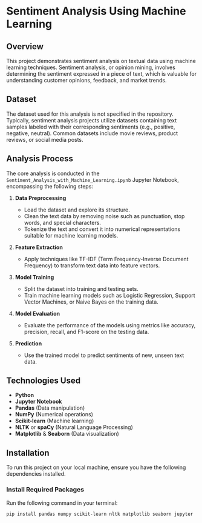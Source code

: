 # Sentiment Analysis Using Machine Learning

## Overview

This project demonstrates sentiment analysis on textual data using machine learning techniques. Sentiment analysis, or opinion mining, involves determining the sentiment expressed in a piece of text, which is valuable for understanding customer opinions, feedback, and market trends.

## Dataset

The dataset used for this analysis is not specified in the repository. Typically, sentiment analysis projects utilize datasets containing text samples labeled with their corresponding sentiments (e.g., positive, negative, neutral). Common datasets include movie reviews, product reviews, or social media posts.

## Analysis Process

The core analysis is conducted in the `Sentiment_Analysis_with_Machine_Learning.ipynb` Jupyter Notebook, encompassing the following steps:

1. **Data Preprocessing**
   - Load the dataset and explore its structure.
   - Clean the text data by removing noise such as punctuation, stop words, and special characters.
   - Tokenize the text and convert it into numerical representations suitable for machine learning models.

2. **Feature Extraction**
   - Apply techniques like TF-IDF (Term Frequency-Inverse Document Frequency) to transform text data into feature vectors.

3. **Model Training**
   - Split the dataset into training and testing sets.
   - Train machine learning models such as Logistic Regression, Support Vector Machines, or Naive Bayes on the training data.

4. **Model Evaluation**
   - Evaluate the performance of the models using metrics like accuracy, precision, recall, and F1-score on the testing data.

5. **Prediction**
   - Use the trained model to predict sentiments of new, unseen text data.

## Technologies Used

- **Python**
- **Jupyter Notebook**
- **Pandas** (Data manipulation)
- **NumPy** (Numerical operations)
- **Scikit-learn** (Machine learning)
- **NLTK** or **spaCy** (Natural Language Processing)
- **Matplotlib** & **Seaborn** (Data visualization)

## Installation

To run this project on your local machine, ensure you have the following dependencies installed.

### Install Required Packages

Run the following command in your terminal:

```bash
pip install pandas numpy scikit-learn nltk matplotlib seaborn jupyter
